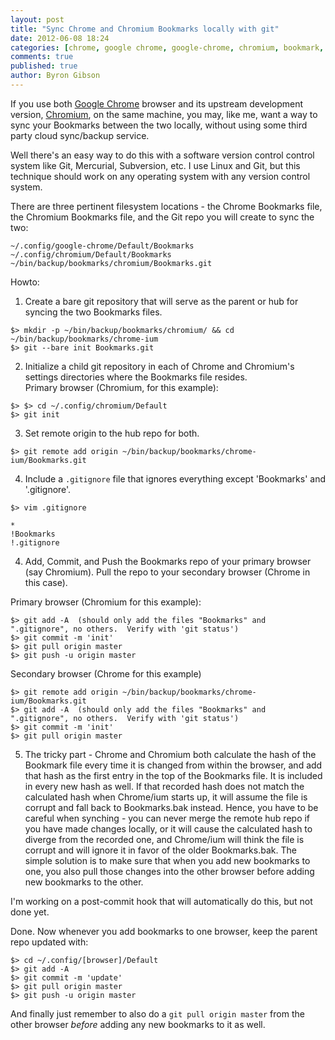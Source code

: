 ```yaml
---
layout: post
title: "Sync Chrome and Chromium Bookmarks locally with git"
date: 2012-06-08 18:24
categories: [chrome, google chrome, google-chrome, chromium, bookmark, bookmarks, sync, git, local]
comments: true
published: true
author: Byron Gibson
---
```

If you use both [Google Chrome][1] browser and its upstream development version, [Chromium][2], on the same machine, you may, like me, want a way to sync your Bookmarks between the two locally, without using some third party cloud sync/backup service.

Well there's an easy way to do this with a software version control control system like Git, Mercurial, Subversion, etc.  I use Linux and Git, but this technique should work on any operating system with any version control system.

<!-- more -->

There are three pertinent filesystem locations - the Chrome Bookmarks file, the Chromium Bookmarks file, and the Git repo you will create to sync the two:

```
~/.config/google-chrome/Default/Bookmarks
~/.config/chromium/Default/Bookmarks
~/bin/backup/bookmarks/chromium/Bookmarks.git
```

Howto:

1.  Create a bare git repository that will serve as the parent or hub for syncing the two Bookmarks files.  

```
$> mkdir -p ~/bin/backup/bookmarks/chromium/ && cd ~/bin/backup/bookmarks/chrome-ium
$> git --bare init Bookmarks.git
``` 

2.  Initialize a child git repository in each of Chrome and Chromium's settings directories where the Bookmarks file resides.  
Primary browser (Chromium, for this example):

```
$> $> cd ~/.config/chromium/Default
$> git init
```

3.  Set remote origin to the hub repo for both.  

```
$> git remote add origin ~/bin/backup/bookmarks/chrome-ium/Bookmarks.git
```

4.  Include a `.gitignore` file that ignores everything except 'Bookmarks' and '.gitignore'.

```
$> vim .gitignore
```
``` 
*
!Bookmarks
!.gitignore
```

4.  Add, Commit, and Push the Bookmarks repo of your primary browser (say Chromium).  Pull the repo to your secondary browser (Chrome in this case).

Primary browser (Chromium for this example):

```
$> git add -A  (should only add the files "Bookmarks" and ".gitignore", no others.  Verify with 'git status')
$> git commit -m 'init'
$> git pull origin master
$> git push -u origin master
```

Secondary browser (Chrome for this example)

```
$> git remote add origin ~/bin/backup/bookmarks/chrome-ium/Bookmarks.git
$> git add -A  (should only add the files "Bookmarks" and ".gitignore", no others.  Verify with 'git status')
$> git commit -m 'init'
$> git pull origin master
```

5.  The tricky part - Chrome and Chromium both calculate the hash of the Bookmark file every time it is changed from within the browser, and add that hash as the first entry in the top of the Bookmarks file.  It is included in every new hash as well.  If that recorded hash does not match the calculated hash when Chrome/ium starts up, it will assume the file is corrupt and fall back to Bookmarks.bak instead.  Hence, you have to be careful when synching - you can never merge the remote hub repo if you have made changes locally, or it will cause the calculated hash to diverge from the recorded one, and Chrome/ium will think the file is corrupt and will ignore it in favor of the older Bookmarks.bak.  The simple solution is to make sure that when you add new bookmarks to one, you also pull those changes into the other browser before adding new bookmarks to the other.

I'm working on a post-commit hook that will automatically do this, but not done yet.

Done.  Now whenever you add bookmarks to one browser, keep the parent repo updated with:
```
$> cd ~/.config/[browser]/Default
$> git add -A
$> git commit -m 'update'
$> git pull origin master
$> git push -u origin master
``` 

And finally just remember to also do a `git pull origin master` from the other browser *before* adding any new bookmarks to it as well.

[1]:    https://www.google.com/chrome
[2]:    http://www.chromium.org/

